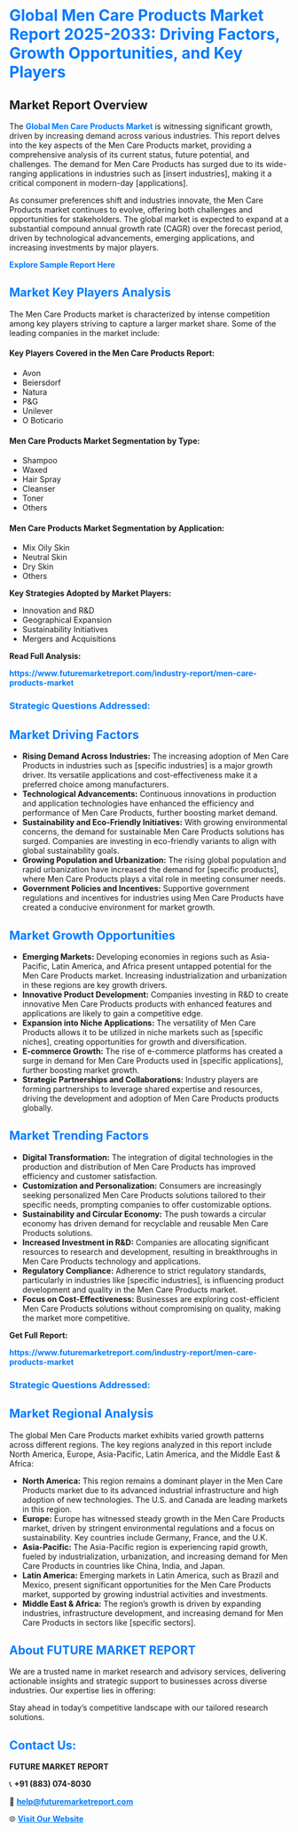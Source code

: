 <h1 style="color: #007BFF;">Global Men Care Products Market Report 2025-2033: Driving Factors, Growth Opportunities, and Key Players</h1>

<section id="overview">
<h2>Market Report Overview</h2>
<p>The <a href="https://www.futuremarketreport.com/industry-report/men-care-products-market" style="color: #007BFF; text-decoration: none;"><strong>Global Men Care Products Market</strong></a> is witnessing significant growth, driven by increasing demand across various industries. This report delves into the key aspects of the Men Care Products market, providing a comprehensive analysis of its current status, future potential, and challenges. The demand for Men Care Products has surged due to its wide-ranging applications in industries such as [insert industries], making it a critical component in modern-day [applications].</p>
<p>As consumer preferences shift and industries innovate, the Men Care Products market continues to evolve, offering both challenges and opportunities for stakeholders. The global market is expected to expand at a substantial compound annual growth rate (CAGR) over the forecast period, driven by technological advancements, emerging applications, and increasing investments by major players.</p>
</section>

<section id="overview">
<p><a href="https://www.futuremarketreport.com/request-sample/reportId=52735" style="color: #007BFF; text-decoration: none;"><strong>Explore Sample Report Here</strong></a></p>
</section>

<section id="key-players">
<h2 style="color: #007BFF;">Market Key Players Analysis</h2>
<p>The Men Care Products market is characterized by intense competition among key players striving to capture a larger market share. Some of the leading companies in the market include:</p>
<h4>Key Players Covered in the Men Care Products Report:</h4>
<ul><li>Avon</li><li>Beiersdorf</li><li>Natura</li><li>P&amp;G</li><li>Unilever</li><li>O Boticario</li></ul>
<h4>Men Care Products Market Segmentation by Type:</h4>
<ul><li>Shampoo</li><li>Waxed</li><li>Hair Spray</li><li>Cleanser</li><li>Toner</li><li>Others</li></ul>

<h4>Men Care Products Market Segmentation by Application:</h4>
<ul><li>Mix Oily Skin</li><li>Neutral Skin</li><li>Dry Skin</li><li>Others</li></ul>
<p><strong>Key Strategies Adopted by Market Players:</strong></p>
<ul>
<li>Innovation and R&D</li>
<li>Geographical Expansion</li>
<li>Sustainability Initiatives</li>
<li>Mergers and Acquisitions</li>
</ul>
</section>

<section>
<p><strong>Read Full Analysis: </strong></p><a href="https://www.futuremarketreport.com/industry-report/men-care-products-market" style="color: #007BFF; text-decoration: none;"><strong>https://www.futuremarketreport.com/industry-report/men-care-products-market</strong></a>
<h3 style="color: #007BFF;">Strategic Questions Addressed:</h3>
</section>

<section id="driving-factors">
<h2 style="color: #007BFF;">Market Driving Factors</h2>
<ul>
<li><strong>Rising Demand Across Industries:</strong> The increasing adoption of Men Care Products in industries such as [specific industries] is a major growth driver. Its versatile applications and cost-effectiveness make it a preferred choice among manufacturers.</li>
<li><strong>Technological Advancements:</strong> Continuous innovations in production and application technologies have enhanced the efficiency and performance of Men Care Products, further boosting market demand.</li>
<li><strong>Sustainability and Eco-Friendly Initiatives:</strong> With growing environmental concerns, the demand for sustainable Men Care Products solutions has surged. Companies are investing in eco-friendly variants to align with global sustainability goals.</li>
<li><strong>Growing Population and Urbanization:</strong> The rising global population and rapid urbanization have increased the demand for [specific products], where Men Care Products plays a vital role in meeting consumer needs.</li>
<li><strong>Government Policies and Incentives:</strong> Supportive government regulations and incentives for industries using Men Care Products have created a conducive environment for market growth.</li>
</ul>
</section>

<section id="growth-opportunities">
<h2 style="color: #007BFF;">Market Growth Opportunities</h2>
<ul>
<li><strong>Emerging Markets:</strong> Developing economies in regions such as Asia-Pacific, Latin America, and Africa present untapped potential for the Men Care Products market. Increasing industrialization and urbanization in these regions are key growth drivers.</li>
<li><strong>Innovative Product Development:</strong> Companies investing in R&D to create innovative Men Care Products products with enhanced features and applications are likely to gain a competitive edge.</li>
<li><strong>Expansion into Niche Applications:</strong> The versatility of Men Care Products allows it to be utilized in niche markets such as [specific niches], creating opportunities for growth and diversification.</li>
<li><strong>E-commerce Growth:</strong> The rise of e-commerce platforms has created a surge in demand for Men Care Products used in [specific applications], further boosting market growth.</li>
<li><strong>Strategic Partnerships and Collaborations:</strong> Industry players are forming partnerships to leverage shared expertise and resources, driving the development and adoption of Men Care Products products globally.</li>
</ul>
</section>

<section id="trending-factors">
<h2 style="color: #007BFF;">Market Trending Factors</h2>
<ul>
<li><strong>Digital Transformation:</strong> The integration of digital technologies in the production and distribution of Men Care Products has improved efficiency and customer satisfaction.</li>
<li><strong>Customization and Personalization:</strong> Consumers are increasingly seeking personalized Men Care Products solutions tailored to their specific needs, prompting companies to offer customizable options.</li>
<li><strong>Sustainability and Circular Economy:</strong> The push towards a circular economy has driven demand for recyclable and reusable Men Care Products solutions.</li>
<li><strong>Increased Investment in R&D:</strong> Companies are allocating significant resources to research and development, resulting in breakthroughs in Men Care Products technology and applications.</li>
<li><strong>Regulatory Compliance:</strong> Adherence to strict regulatory standards, particularly in industries like [specific industries], is influencing product development and quality in the Men Care Products market.</li>
<li><strong>Focus on Cost-Effectiveness:</strong> Businesses are exploring cost-efficient Men Care Products solutions without compromising on quality, making the market more competitive.</li>
</ul>
</section>

<section>
<p><strong>Get Full Report: </strong></p><a href="https://www.futuremarketreport.com/industry-report/men-care-products-market" style="color: #007BFF; text-decoration: none;"><strong>https://www.futuremarketreport.com/industry-report/men-care-products-market</strong></a>
<h3 style="color: #007BFF;">Strategic Questions Addressed:</h3>
</section>


<section id="regional-analysis">
<h2 style="color: #007BFF;">Market Regional Analysis</h2>
<p>The global Men Care Products market exhibits varied growth patterns across different regions. The key regions analyzed in this report include North America, Europe, Asia-Pacific, Latin America, and the Middle East & Africa:</p>
<ul>
<li><strong>North America:</strong> This region remains a dominant player in the Men Care Products market due to its advanced industrial infrastructure and high adoption of new technologies. The U.S. and Canada are leading markets in this region.</li>
<li><strong>Europe:</strong> Europe has witnessed steady growth in the Men Care Products market, driven by stringent environmental regulations and a focus on sustainability. Key countries include Germany, France, and the U.K.</li>
<li><strong>Asia-Pacific:</strong> The Asia-Pacific region is experiencing rapid growth, fueled by industrialization, urbanization, and increasing demand for Men Care Products in countries like China, India, and Japan.</li>
<li><strong>Latin America:</strong> Emerging markets in Latin America, such as Brazil and Mexico, present significant opportunities for the Men Care Products market, supported by growing industrial activities and investments.</li>
<li><strong>Middle East & Africa:</strong> The region’s growth is driven by expanding industries, infrastructure development, and increasing demand for Men Care Products in sectors like [specific sectors].</li>
</ul>
</section>

<footer>
<h2 style="color: #007BFF;">About FUTURE MARKET REPORT</h2>
<p>We are a trusted name in market research and advisory services, delivering actionable insights and strategic support to businesses across diverse industries. Our expertise lies in offering:</p>

<p>Stay ahead in today’s competitive landscape with our tailored research solutions.</p>

<h2 style="color: #007BFF;">Contact Us:</h2>
<p><strong>FUTURE MARKET REPORT</strong></p>
<p>📞 <strong>+91 (883) 074-8030</strong></p>
<p>📧 <strong><a href="mailto:help@futuremarketreport.com" style="color: #007BFF;">help@futuremarketreport.com</a></strong></p>
<p>🌐 <strong><a href="https://www.futuremarketreport.com/" style="color: #007BFF;">Visit Our Website</a></strong></p>
</footer>